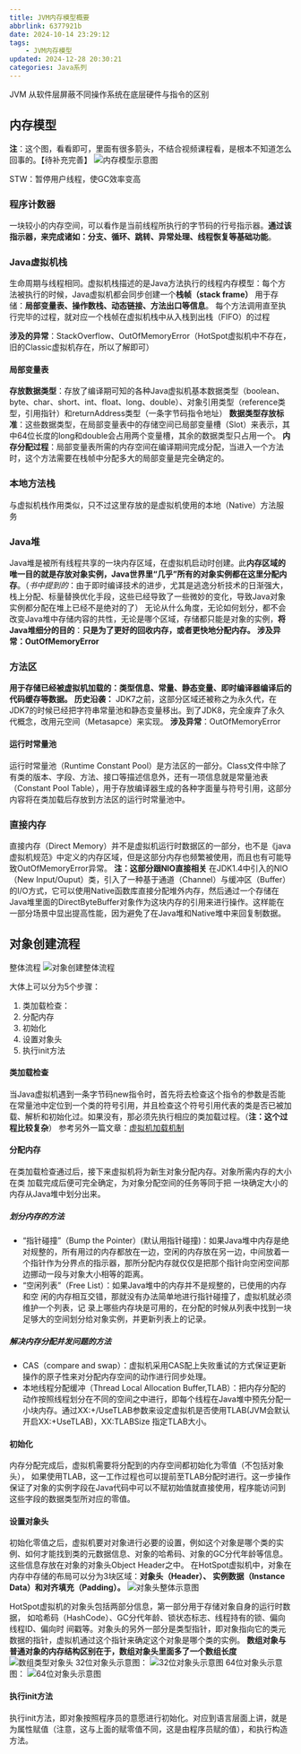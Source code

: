 ```yaml
---
title: JVM内存模型概要
abbrlink: 6377921b
date: 2024-10-14 23:29:12
tags:
    - JVM内存模型
updated: 2024-12-28 20:30:21
categories: Java系列
---
```



JVM 从软件层屏蔽不同操作系统在底层硬件与指令的区别
<!-- more -->

## 内存模型
**注**：这个图，看看即可，里面有很多箭头，不结合视频课程看，是根本不知道怎么回事的。【待补充完善】
![内存模型示意图](6377921b/内存模型示意图.png)

STW：暂停用户线程，使GC效率变高 


### 程序计数器
一块较小的内存空间，可以看作是当前线程所执行的字节码的行号指示器。**通过该指示器，来完成诸如：分支、循环、跳转、异常处理、线程恢复等基础功能**。

### Java虚拟机栈
生命周期与线程相同。虚拟机栈描述的是Java方法执行的线程内存模型：每个方法被执行的时候，Java虚拟机都会同步创建一个**栈帧（stack frame）** 用于存储：**局部变量表、操作数栈、动态链接、方法出口等信息**。
每个方法调用直至执行完毕的过程，就对应一个栈帧在虚拟机栈中从入栈到出栈（FIFO）的过程

**涉及的异常**：StackOverflow、OutOfMemoryError（HotSpot虚拟机中不存在，旧的Classic虚拟机存在，所以了解即可）

#### 局部变量表
**存放数据类型**：存放了编译期可知的各种Java虚拟机基本数据类型（boolean、byte、char、short、int、float、long、double）、对象引用类型（reference类型，引用指针）和returnAddress类型（一条字节码指令地址）
**数据类型存放标准**：这些数据类型，在局部变量表中的存储空间已局部变量槽（Slot）来表示，其中64位长度的long和double会占用两个变量槽，其余的数据类型只占用一个。
**内存分配过程**：局部变量表所需的内存空间在编译期间完成分配，当进入一个方法时，这个方法需要在栈帧中分配多大的局部变量是完全确定的。

### 本地方法栈
与虚拟机栈作用类似，只不过这里存放的是虚拟机使用的本地（Native）方法服务

### Java堆
Java堆是被所有线程共享的一块内存区域，在虚拟机启动时创建。此**内存区域的唯一目的就是存放对象实例，Java世界里“几乎”所有的对象实例都在这里分配内存**。（*书中提到的*：由于即时编译技术的进步，尤其是逃逸分析技术的日渐强大，栈上分配、标量替换优化手段，这些已经导致了一些微妙的变化，导致Java对象实例都分配在堆上已经不是绝对的了）
无论从什么角度，无论如何划分，都不会改变Java堆中存储内容的共性，无论是哪个区域，存储都只能是对象的实例，**将Java堆细分的目的**：**只是为了更好的回收内存，或者更快地分配内存。**
**涉及异常：OutOfMemoryError**

### 方法区
**用于存储已经被虚拟机加载的：类型信息、常量、静态变量、即时编译器编译后的代码缓存等数据。**
**历史沿袭：** JDK7之前，这部分区域还被称之为永久代，在JDK7的时候已经把字符串常量池和静态变量移出。到了JDK8，完全废弃了永久代概念，改用元空间（Metasapce）来实现。
**涉及异常**：OutOfMemoryError

#### 运行时常量池
运行时常量池（Runtime Constant Pool）是方法区的一部分。Class文件中除了有类的版本、字段、方法、接口等描述信息外，还有一项信息就是常量池表（Constant Pool Table），用于存放编译器生成的各种字面量与符号引用，这部分内容将在类加载后存放到方法区的运行时常量池中。


### 直接内存
直接内存（Direct Memory）并不是虚拟机运行时数据区的一部分，也不是《java虚拟机规范》中定义的内存区域，但是这部分内存也频繁被使用，而且也有可能导致OutOfMemoryError异常。
**注：这部分跟NIO直接相关**
在JDK1.4中引入的NIO（New Input/Ouput）类，引入了一种基于通道（Channel）与缓冲区（Buffer）的I/O方式，它可以使用Native函数库直接分配堆外内存，然后通过一个存储在Java堆里面的DirectByteBuffer对象作为这块内存的引用来进行操作。这样能在一部分场景中显出提高性能，因为避免了在Java堆和Native堆中来回复制数据。


## 对象创建流程
整体流程
![对象创建整体流程](6377921b/对象创建整体流程.png)

大体上可以分为5个步骤：
1. 类加载检查：
2. 分配内存
3. 初始化
4. 设置对象头
5. 执行init方法
#### 类加载检查
当Java虚拟机遇到一条字节码new指令时，首先将去检查这个指令的参数是否能在常量池中定位到一个类的符号引用，并且检查这个符号引用代表的类是否已被加载、解析和初始化过。如果没有，那必须先执行相应的类加载过程。（**注：这个过程比较复杂**）
参考另外一篇文章：[虚拟机加载机制](https://nimbusk.cc/post/7410cfeb)
#### 分配内存
在类加载检查通过后，接下来虚拟机将为新生对象分配内存。对象所需内存的大小在类 加载完成后便可完全确定，为对象分配空间的任务等同于把 一块确定大小的内存从Java堆中划分出来。
##### 划分内存的方法
+ “指针碰撞”（Bump the Pointer）(默认用指针碰撞)：如果Java堆中内存是绝对规整的，所有用过的内存都放在一边，空闲的内存放在另一边，中间放着一个指针作为分界点的指示器，那所分配内存就仅仅是把那个指针向空闲空间那边挪动一段与对象大小相等的距离。
+ “空闲列表”（Free List）：如果Java堆中的内存并不是规整的，已使用的内存和空 闲的内存相互交错，那就没有办法简单地进行指针碰撞了，虚拟机就必须维护一个列表，记 录上哪些内存块是可用的，在分配的时候从列表中找到一块足够大的空间划分给对象实例，并更新列表上的记录。
##### 解决内存分配并发问题的方法
+ CAS（compare and swap）：虚拟机采用CAS配上失败重试的方式保证更新操作的原子性来对分配内存空间的动作进行同步处理。
+ 本地线程分配缓冲（Thread Local Allocation Buffer,TLAB）：把内存分配的动作按照线程划分在不同的空间之中进行，即每个线程在Java堆中预先分配一小块内存。通过XX:+/UseTLAB参数来设定虚拟机是否使用TLAB(JVM会默认开启XX:+UseTLAB)，XX:TLABSize 指定TLAB大小。

#### 初始化
内存分配完成后，虚拟机需要将分配到的内存空间都初始化为零值（不包括对象头）， 如果使用TLAB，这一工作过程也可以提前至TLAB分配时进行。这一步操作保证了对象的实例字段在Java代码中可以不赋初始值就直接使用，程序能访问到这些字段的数据类型所对应的零值。

#### 设置对象头
初始化零值之后，虚拟机要对对象进行必要的设置，例如这个对象是哪个类的实例、如何才能找到类的元数据信息、对象的哈希码、对象的GC分代年龄等信息。这些信息存放在对象的对象头Object Header之中。
在HotSpot虚拟机中，对象在内存中存储的布局可以分为3块区域：**对象头（Header）、 实例数据（Instance Data）和对齐填充（Padding）。**
![对象头整体示意图](6377921b/对象头整体示意图.png)

HotSpot虚拟机的对象头包括两部分信息，第一部分用于存储对象自身的运行时数据， 如哈希码（HashCode）、GC分代年龄、锁状态标志、线程持有的锁、偏向线程ID、偏向时 间戳等。对象头的另外一部分是类型指针，即对象指向它的类元数据的指针，虚拟机通过这个指针来确定这个对象是哪个类的实例。
**数组对象与普通对象的内存结构区别在于，数组对象头里面多了一个数组长度**
![数组类型对象头](6377921b/数组类型对象头.png)
32位对象头示意图：
![32位对象头示意图](6377921b/32位对象头示意图.png)
64位对象头示意图：
![64位对象头示意图](6377921b/64位对象头示意图.png)

#### 执行init方法
执行init方法，即对象按照程序员的意愿进行初始化。对应到语言层面上讲，就是为属性赋值（注意，这与上面的赋零值不同，这是由程序员赋的值），和执行构造方法。
